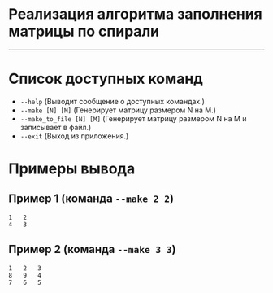 # Реализация алгоритма заполнения матрицы по спирали
---
# Список доступных команд
* `--help` (Выводит сообщение о доступных командах.)
* `--make [N] [M]` (Генерирует матрицу размером N на M.)
* `--make_to_file [N] [M]` (Генерирует матрицу размером N на M и записывает в файл.)
* `--exit` (Выход из приложения.)

# Примеры вывода

## Пример 1 (команда `--make 2 2`)

	1	2
	4	3

## Пример 2 (команда `--make 3 3`)

	1	2	3
	8	9	4
	7	6	5
